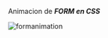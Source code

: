 Animacion de ***FORM en CSS***

![formanimation](https://github.com/ezomoza/Form-animation/assets/114027093/368e7826-4e98-4e17-9160-5ab41516e9f9)
